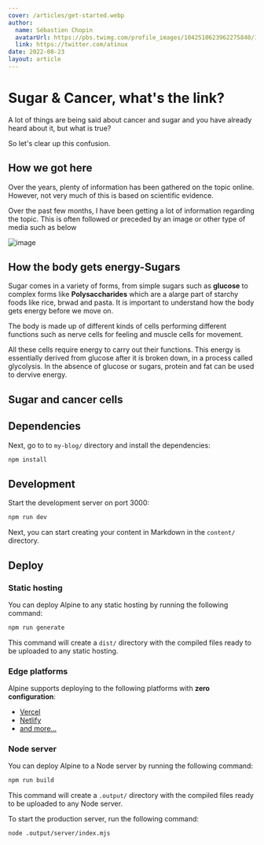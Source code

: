 ```yaml
---
cover: /articles/get-started.webp
author:
  name: Sébastien Chopin
  avatarUrl: https://pbs.twimg.com/profile_images/1042510623962275840/1Iw_Mvud_400x400.jpg
  link: https://twitter.com/atinux
date: 2022-08-23
layout: article
---
```


# Sugar & Cancer, what's the link?

A lot of things are being said about cancer and sugar and you have already heard about it, but what is true?

So let's clear up this confusion.

## How we got here
Over the years, plenty of information has been gathered on the topic online. However, not very much of this is based on scientific evidence.

Over the past few months, I have been getting a lot of information regarding the topic. This is often followed or preceded by an image or other type of media such as below

![image](/articles/cancerpatient+sugar.webp)


## How the body gets energy-Sugars
Sugar comes in a variety of forms, from simple sugars such as **glucose**  to complex forms like **Polysaccharides** which are a alarge part of starchy foods like rice, brwad and pasta. 
It is important to understand how the body gets energy before we move on.


The body is made up of different kinds of cells performing different functions such as nerve cells for feeling and muscle cells for movement.

All these cells require energy to carry out their functions. This energy is essentially derived from glucose after it is broken down, in a process called glycolysis. In the absence of glucose or sugars, protein and fat can be used to dervive energy.

## Sugar and cancer cells


## Dependencies

Next, go to to `my-blog/` directory and install the dependencies:

```bash
npm install
```

## Development

Start the development server on port 3000:

```bash
npm run dev
```

Next, you can start creating your content in Markdown in the `content/` directory.


## Deploy

### Static hosting

You can deploy Alpine to any static hosting by running the following command:

```bash
npm run generate
```

This command will create a `dist/` directory with the compiled files ready to be uploaded to any static hosting.

### Edge platforms

Alpine supports deploying to the following platforms with **zero configuration**:

- [Vercel](https://vercel.com)
- [Netlify](https://netlify.com)
- [and more...](https://v3.nuxtjs.org/guide/deploy/presets#supported-hosting-providers)

### Node server

You can deploy Alpine to a Node server by running the following command:

```bash
npm run build
```

This command will create a `.output/` directory with the compiled files ready to be uploaded to any Node server.

To start the production server, run the following command:

```bash
node .output/server/index.mjs
```
